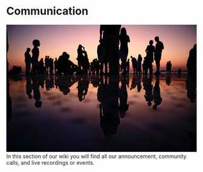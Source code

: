 # Communication

![./img/communication_header.jpg](./img/communication_header.jpg)
In this section of our wiki you will find all our announcement, community calls, and live recordings or events.

